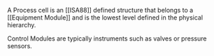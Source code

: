 A Process cell is an [[ISA88]] defined structure that belongs to a [[Equipment Module]] and is the lowest level defined in the physical hierarchy. 

Control Modules are typically instruments such as valves or pressure sensors.